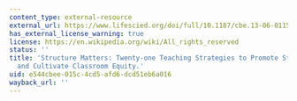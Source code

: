 ```yaml
---
content_type: external-resource
external_url: https://www.lifescied.org/doi/full/10.1187/cbe.13-06-0115
has_external_license_warning: true
license: https://en.wikipedia.org/wiki/All_rights_reserved
status: ''
title: 'Structure Matters: Twenty-one Teaching Strategies to Promote Student Engagement
  and Cultivate Classroom Equity.'
uid: e544cbee-015c-4cd5-afd6-dcd51eb6a016
wayback_url: ''
---
```

